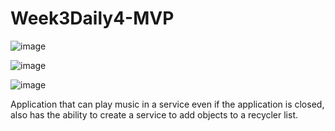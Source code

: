 # Week3Daily4-MVP
![image](https://user-images.githubusercontent.com/44408502/48237003-c71b8500-e392-11e8-847c-450738a9a7d8.png)

![image](https://user-images.githubusercontent.com/44408502/48237022-e2869000-e392-11e8-973f-a8b355b62ff9.png)

![image](https://user-images.githubusercontent.com/44408502/48237045-f8945080-e392-11e8-9501-2dac9ef4acc1.png)

Application that can play music in a service even if the application is closed, also has the ability to create
a service to add objects to a recycler list.
